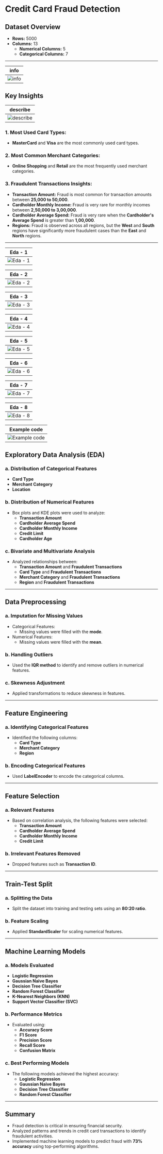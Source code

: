# Credit Card Fraud Detection

## Dataset Overview

- **Rows:** 5000  
- **Columns:** 13  
  - **Numerical Columns:** 5  
  - **Categorical Columns:** 7  

---

| info |
|--|
|![info](https://github.com/user-attachments/assets/df94555d-7b49-4e17-bd58-dddc0637b4cc)|

## Key Insights

| describe |
|---|
|![describe](https://github.com/user-attachments/assets/d496a448-735e-4775-84c1-afadc0d4714a)|

### 1. Most Used Card Types:
- **MasterCard** and **Visa** are the most commonly used card types.

### 2. Most Common Merchant Categories:
- **Online Shopping** and **Retail** are the most frequently used merchant categories.

### 3. Fraudulent Transactions Insights:
- **Transaction Amount:** Fraud is most common for transaction amounts between **25,000 to 50,000**.
- **Cardholder Monthly Income:** Fraud is very rare for monthly incomes between **2,50,000 to 3,00,000**.
- **Cardholder Average Spend:** Fraud is very rare when the **Cardholder's Average Spend** is greater than **1,00,000**.
- **Regions:** Fraud is observed across all regions, but the **West** and **South** regions have significantly more fraudulent cases than the **East** and **North** regions.

---

| Eda - 1 |
|--|
|![Eda - 1](https://github.com/user-attachments/assets/542b315b-3dd4-498a-9353-d3f5519c6c46)|

| Eda - 2 |
|--|
|![Eda - 2](https://github.com/user-attachments/assets/179f88d5-b6ad-45d0-8e48-c689456c59b6)|

| Eda - 3 |
|---|
|![Eda - 3](https://github.com/user-attachments/assets/455064dc-7bfc-467a-866f-3bcb9542a571)|

| Eda - 4 |
|--|
|![Eda - 4](https://github.com/user-attachments/assets/7a405aa8-27a1-4d07-9c6b-487e2ea5ffda)|

| Eda - 5 |
|--|
|![Eda - 5](https://github.com/user-attachments/assets/7967a0bb-adc9-4d99-8f3c-d3c0bed3490b)|

| Eda - 6|
|---|
|![Eda - 6](https://github.com/user-attachments/assets/b304c84b-2767-43ce-b336-d45831a9c62e)|

| Eda - 7 |
|---|
|![Eda - 7](https://github.com/user-attachments/assets/57bb541b-fbc2-4465-94ff-515d78110098)|

| Eda - 8 |
|----|
|![Eda - 8](https://github.com/user-attachments/assets/5c4620e4-9ba4-4290-b166-c726b0bb0890)|

| Example code |
|---|
|![Example code](https://github.com/user-attachments/assets/d7babcd4-464e-4df4-b4bd-308a77e7b0ac)|

## Exploratory Data Analysis (EDA)

### a. Distribution of Categorical Features
- **Card Type**
- **Merchant Category**
- **Location**

### b. Distribution of Numerical Features
- Box plots and KDE plots were used to analyze:
  - **Transaction Amount**
  - **Cardholder Average Spend**
  - **Cardholder Monthly Income**
  - **Credit Limit**
  - **Cardholder Age**

### c. Bivariate and Multivariate Analysis
- Analyzed relationships between:
  - **Transaction Amount** and **Fraudulent Transactions**
  - **Card Type** and **Fraudulent Transactions**
  - **Merchant Category** and **Fraudulent Transactions**
  - **Region** and **Fraudulent Transactions**

---

## Data Preprocessing

### a. Imputation for Missing Values
- Categorical Features:
  - Missing values were filled with the **mode**.
- Numerical Features:
  - Missing values were filled with the **mean**.

### b. Handling Outliers
- Used the **IQR method** to identify and remove outliers in numerical features.

### c. Skewness Adjustment
- Applied transformations to reduce skewness in features.

---

## Feature Engineering

### a. Identifying Categorical Features
- Identified the following columns:
  - **Card Type**
  - **Merchant Category**
  - **Region**

### b. Encoding Categorical Features
- Used **LabelEncoder** to encode the categorical columns.

---

## Feature Selection

### a. Relevant Features
- Based on correlation analysis, the following features were selected:
  - **Transaction Amount**
  - **Cardholder Average Spend**
  - **Cardholder Monthly Income**
  - **Credit Limit**

### b. Irrelevant Features Removed
- Dropped features such as **Transaction ID**.

---

## Train-Test Split

### a. Splitting the Data
- Split the dataset into training and testing sets using an **80:20 ratio**.

### b. Feature Scaling
- Applied **StandardScaler** for scaling numerical features.

---

## Machine Learning Models

### a. Models Evaluated
- **Logistic Regression**
- **Gaussian Naive Bayes**
- **Decision Tree Classifier**
- **Random Forest Classifier**
- **K-Nearest Neighbors (KNN)**
- **Support Vector Classifier (SVC)**

### b. Performance Metrics
- Evaluated using:
  - **Accuracy Score**
  - **F1 Score**
  - **Precision Score**
  - **Recall Score**
  - **Confusion Matrix**

### c. Best Performing Models
- The following models achieved the highest accuracy:
  - **Logistic Regression**
  - **Gaussian Naive Bayes**
  - **Decision Tree Classifier**
  - **Random Forest Classifier**

---


## Summary

- Fraud detection is critical in ensuring financial security.
- Analyzed patterns and trends in credit card transactions to identify fraudulent activities.
- Implemented machine learning models to predict fraud with **73% accuracy** using top-performing algorithms.

